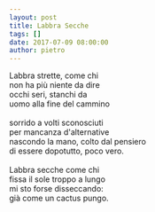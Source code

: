 ```yaml
---
layout: post
title: Labbra Secche
tags: []
date: 2017-07-09 08:00:00
author: pietro
---
```

Labbra strette, come chi<br/>non ha più niente da dire<br/>occhi seri, stanchi da<br/>uomo alla fine del cammino<br/><br/>sorrido a volti sconosciuti<br/>per mancanza d'alternative<br/>nascondo la mano, colto dal pensiero<br/>di essere dopotutto, poco vero.<br/><br/>Labbra secche come chi<br/>fissa il sole troppo a lungo<br/>mi sto forse disseccando:<br/>già come un cactus pungo.
